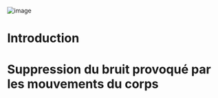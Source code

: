  ![image](https://user-images.githubusercontent.com/106478263/216650607-e89758b6-119e-4eae-ab49-42f60d6bf4da.png)

# Introduction 

# Suppression du bruit provoqué par les mouvements du corps
